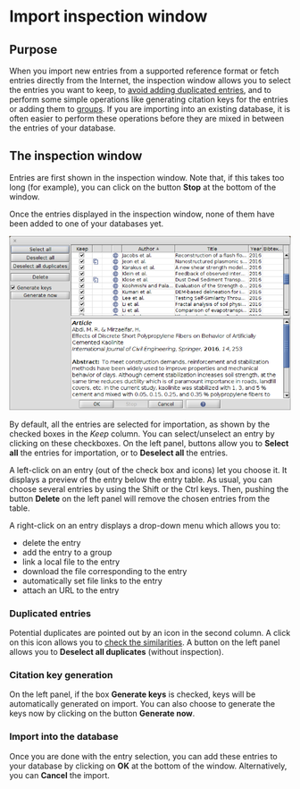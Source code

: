 # Import inspection window

## Purpose

When you import new entries from a supported reference format or fetch entries directly from the Internet, the inspection window allows you to select the entries you want to keep, to [avoid adding duplicated entries](../../finding-sorting-and-cleaning-entries/findduplicates.md), and to perform some simple operations like generating citation keys for the entries or adding them to [groups](../../finding-sorting-and-cleaning-entries/groups.md). If you are importing into an existing database, it is often easier to perform these operations before they are mixed in between the entries of your database.

## The inspection window

Entries are first shown in the inspection window. Note that, if this takes too long (for example), you can click on the button **Stop** at the bottom of the window.

Once the entries displayed in the inspection window, none of them have been added to one of your databases yet.

![Screenshot of the inspection window](<../../.gitbook/assets/inspectionwindow (2) (2) (2) (2) (2) (2) (2) (2) (4) (4) (2) (1) (1) (1) (2) (4).png>)

By default, all the entries are selected for importation, as shown by the checked boxes in the _Keep_ column. You can select/unselect an entry by clicking on these checkboxes. On the left panel, buttons allow you to **Select all** the entries for importation, or to **Deselect all** the entries.

A left-click on an entry (out of the check box and icons) let you choose it. It displays a preview of the entry below the entry table. As usual, you can choose several entries by using the Shift or the Ctrl keys. Then, pushing the button **Delete** on the left panel will remove the chosen entries from the table.

A right-click on an entry displays a drop-down menu which allows you to:

* delete the entry
* add the entry to a group
* link a local file to the entry
* download the file corresponding to the entry
* automatically set file links to the entry
* attach an URL to the entry

### Duplicated entries

Potential duplicates are pointed out by an icon in the second column. A click on this icon allows you to [check the similarities](../../finding-sorting-and-cleaning-entries/findduplicates.md). A button on the left panel allows you to **Deselect all duplicates** (without inspection).

### Citation key generation

On the left panel, if the box **Generate keys** is checked, keys will be automatically generated on import. You can also choose to generate the keys now by clicking on the button **Generate now**.

### Import into the database

Once you are done with the entry selection, you can add these entries to your database by clicking on **OK** at the bottom of the window. Alternatively, you can **Cancel** the import.
